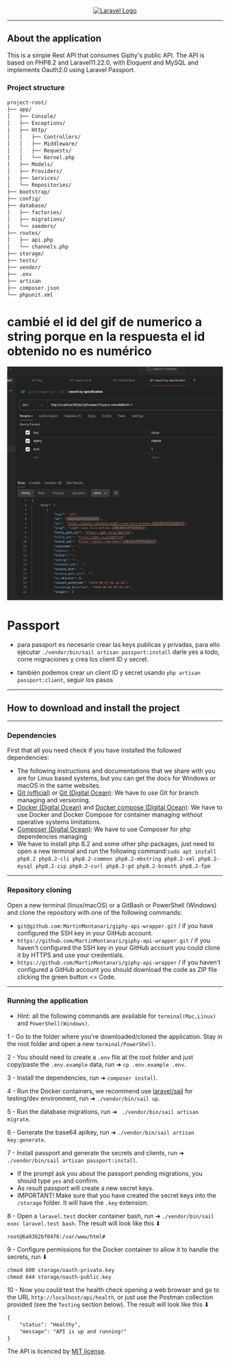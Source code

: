 <p align="center"><a href="https://laravel.com" target="_blank"><img src="https://raw.githubusercontent.com/laravel/art/master/logo-lockup/5%20SVG/2%20CMYK/1%20Full%20Color/laravel-logolockup-cmyk-red.svg" width="400" alt="Laravel Logo"></a></p>

--------------------------------------
## About the application
This is a simple Rest API that consumes Giphy's public API. The API is based on PHP8.2 and Laravel11.22.0, with Eloquent and MySQL and implements Oauth2.0 using Laravel Passport.

### Project structure

```
project-root/
├── app/
│   ├── Console/
│   ├── Exceptions/
│   ├── Http/
│   │   ├── Controllers/
│   │   ├── Middleware/
│   │   ├── Requests/
│   │   └── Kernel.php
│   ├── Models/
│   ├── Providers/
│   ├── Services/
│   └── Repositories/
├── bootstrap/
├── config/
├── database/
│   ├── factories/
│   ├── migrations/
│   └── seeders/
├── routes/
│   ├── api.php
│   └── channels.php
├── storage/
├── tests/
├── vendor/
├── .env
├── artisan
├── composer.json
└── phpunit.xml
```
# cambié el id del gif de numerico a string porque en la respuesta el id obtenido no es numérico
![gif-id-is-string-not-number-img.png](gif-id-is-string-not-number-img.png)

# Passport

- para passport es necesario crear las keys publicas y privadas, para ello ejecutar `./vendor/bin/sail artisan passport:install`
darle yes a todo, corre migraciones y crea los client ID y secret.

- también podemos crear un client ID y secret usando `php artisan passport:client`, seguir los pasos

--------------------------------------
## How to download and install the project

--------------------------------------
### Dependencies
First that all you need check if you have installed the followed dependencies:
- The following instructions and documentations that we share with you are for Linux based systems, but you can get the docs for Windows or macOS in the same websites. 
- [Git (official)](https://git-scm.com/downloads) or [Git (Digital Ocean)](https://www.digitalocean.com/community/tutorials/how-to-install-git-on-ubuntu-22-04): We have to use Git for branch managing and versioning.
- [Docker (Digital Ocean)](https://www.digitalocean.com/community/tutorials/how-to-install-and-use-docker-on-ubuntu-20-04) and [Docker compose (Digital Ocean)](https://www.digitalocean.com/community/tutorials/how-to-install-and-use-docker-compose-on-ubuntu-22-04): We have to use Docker and Docker Compose for container managing without operative systems limitations.
- [Composer (Digital Ocean)](https://www.digitalocean.com/community/tutorials/how-to-install-and-use-composer-on-ubuntu-20-04): We have to use Composer for php dependencies managing
- We have to install php 8.2 and some other php packages, just need to open a new terminal and run the following command:`sudo apt install php8.2 php8.2-cli php8.2-common php8.2-mbstring php8.2-xml php8.2-mysql php8.2-zip php8.2-curl php8.2-gd php8.2-bcmath php8.2-fpm`
------------------------
### Repository cloning
Open a new terminal (linux/macOS) or a GitBash or PowerShell (Windows) and clone the repository with one of the following commands:
- `git@github.com:MartinMontanari/giphy-api-wrapper.git` / if you have configured the SSH key in your GitHub account.
- `https://github.com/MartinMontanari/giphy-api-wrapper.git` / if you haven't configured the SSH key in your GitHub account you could clone it by HTTPS and use your credentials.
- `https://github.com/MartinMontanari/giphy-api-wrapper` / if you haven't configured a GitHub account you should download the code as ZIP file clicking the green button <> Code.
------------------------
### Running the application

- Hint: all the following commands are available for `terminal(Mac,Linux)` and `PowerShell(Windows)`.

1 - Go to the folder where you're downloaded/cloned the application. Stay in the root folder and open a new `terminal/PowerShell`.

2 - You should need to create a `.env` file at the root folder and just copy/paste the `.env.example` data, run ➜ `cp .env.example .env`. 

3 - Install the dependencies, run ➜ `composer install`.

4 - Run the Docker containers, we recommend use [laravel/sail](https://laravel.com/docs/11.x/sail) for testing/dev environment, run ➜  `./vendor/bin/sail up`.

5 - Run the database migrations, run ➜  ` ./vendor/bin/sail artisan migrate`.

6 - Generate the base64 apikey, run ➜  `./vendor/bin/sail artisan key:generate`.

7 - Install passport and generate the secrets and clients, run ➜  `./vendor/bin/sail artisan passport:install`.
- If the prompt ask you about the passport pending migrations, you should type `yes` and confirm.
- As result passport will create a new secret keys.
- IMPORTANT! Make sure that you have created the secret keys into the `/storage` folder. It will have the `.key` extension.

8 - Open a `laravel.test` docker container bash, run ➜ `./vendor/bin/sail exec laravel.test bash`.
The result will look like this ⬇
```
root@6a9362bf04f0:/var/www/html# 
```

9 - Configure permissions for the Docker container to allow it to handle the secrets, run ⬇ 
```
chmod 600 storage/oauth-private.key
chmod 644 storage/oauth-public.key
```

10 - Now you could test the health check opening a web browser and go to the URL `http://localhost/api/health`, or just use the Postman collection provided (see the `Testing` section below).
The result will look like this ⬇
```
{
    "status": "Healthy",
    "message": "API is up and running!"
}
```

The API is licenced by [MIT license](https://opensource.org/licenses/MIT).
